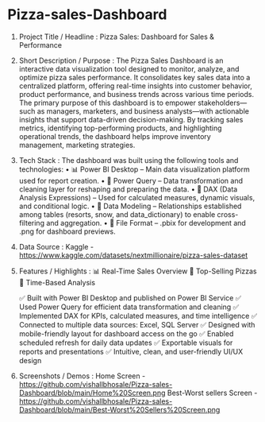 # Pizza-sales-Dashboard 
1. Project Title / Headline :
   Pizza Sales: Dashboard for Sales & Performance

2. Short Description / Purpose :
   The Pizza Sales Dashboard is an interactive data visualization tool designed to monitor, analyze, and optimize pizza sales performance. It consolidates key sales data into a centralized platform, offering real-time insights into customer behavior, product performance, and business trends across various time periods. The primary purpose of this dashboard is to empower stakeholders—such as managers, marketers, and business analysts—with actionable insights that support data-driven decision-making. By tracking sales metrics, identifying top-performing products, and highlighting operational trends, the dashboard helps improve inventory management, marketing strategies.

3. Tech Stack :
The dashboard was built using the following tools and technologies:
• 📊 Power BI Desktop – Main data visualization platform used for report creation.
• 📂 Power Query – Data transformation and cleaning layer for reshaping and preparing the data.
• 🧠 DAX (Data Analysis Expressions) – Used for calculated measures, dynamic visuals, and conditional logic.
• 📝 Data Modeling – Relationships established among tables (resorts, snow, and data_dictionary) to enable cross-filtering and aggregation.
• 📁 File Format – .pbix for development and .png for dashboard previews.

4. Data Source :
   Kaggle - https://www.kaggle.com/datasets/nextmillionaire/pizza-sales-dataset

5. Features / Highlights :
   📊 Real-Time Sales Overview
   🍕 Top-Selling Pizzas
   📅 Time-Based Analysis
   
   ✅ Built with Power BI Desktop and published on Power BI Service
   ✅ Used Power Query for efficient data transformation and cleaning
   ✅ Implemented DAX for KPIs, calculated measures, and time intelligence
   ✅ Connected to multiple data sources: Excel, SQL Server
   ✅ Designed with mobile-friendly layout for dashboard access on the go
   ✅ Enabled scheduled refresh for daily data updates
   ✅ Exportable visuals for reports and presentations
   ✅ Intuitive, clean, and user-friendly UI/UX design

6. Screenshots / Demos :
   Home Screen - https://github.com/vishallbhosale/Pizza-sales-Dashboard/blob/main/Home%20Screen.png
   Best-Worst sellers Screen - https://github.com/vishallbhosale/Pizza-sales-Dashboard/blob/main/Best-Worst%20Sellers%20Screen.png


